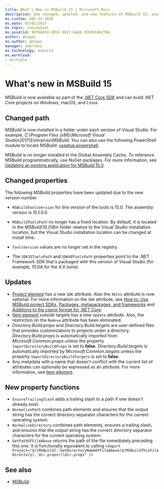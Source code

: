 ```yaml
---
title: What's New in MSBuild 15 | Microsoft Docs
description: See changed, updated, and new features of MSBuild 15, available for the .NET Core SDK and for building .NET Core projects on Windows, macOS, and Linux.
ms.custom: SEO-VS-2020
ms.date: 03/01/2017
ms.topic: conceptual
ms.assetid: 9976b6fd-d052-4017-b848-35b5bf4b2f66
author: ghogen
ms.author: ghogen
manager: jmartens
ms.technology: msbuild
ms.workload:
- multiple
---
```

# What's new in MSBuild 15

MSBuild is now available as part of the [.NET Core SDK](https://dotnet.microsoft.com/download) and can build .NET Core projects on Windows, macOS, and Linux.

## Changed path

 MSBuild is now installed in a folder under each version of Visual Studio. For example, *C:\Program Files (x86)\Microsoft Visual Studio\2017\Enterprise\MSBuild*. You can also use the following PowerShell module to locate MSBuild: [vssetup.powershell](https://github.com/Microsoft/vssetup.powershell).

 MSBuild is no longer installed in the Global Assembly Cache. To reference MSBuild programmatically, use NuGet packages. For more information, see [Updating an existing application for MSBuild 15.0](../msbuild/updating-an-existing-application.md).

## Changed properties

 The following MSBuild properties have been updated due to the new version number.

- `MSBuildToolsVersion` for this version of the tools is 15.0. The assembly version is 15.1.0.0.

- `MSBuildToolsPath` no longer has a fixed location. By default, it is located in the *MSBuild\15.0\Bin* folder relative to the Visual Studio installation location, but the Visual Studio installation location can be changed at install time.

- `ToolsVersion` values are no longer set in the registry.

- The `SDK35ToolsPath` and `SDK40ToolsPath` properties point to the .NET Framework SDK that's packaged with this version of Visual Studio (for example, 10.0A for the 4.X tools).

## Updates

- [Project element](../msbuild/project-element-msbuild.md) has a new `SDK` attribute. Also the `Xmlns` attribute is now optional. For more information on the `SDK` attribute, see [How to: Use MSBuild project SDKs](../msbuild/how-to-use-project-sdk.md), [Packages, metapackages, and frameworks](/dotnet/core/packages) and [Additions to the csproj format for .NET Core](/dotnet/core/tools/csproj).
- [Item element](../msbuild/item-element-msbuild.md) outside targets has a new `Update` attribute. Also, the restriction on the `Remove` attribute has been eliminated.
- *Directory.Build.props* and *Directory.Build.targets* are user-defined files that provides customizations to projects under a directory. *Directory.Build.props* is automatically imported from *Microsoft.Common.props* unless the property `ImportDirectoryBuildProps` is set to **false**. *Directory.Build.targets* is automatically imported by *Microsoft.Common.targets* unless the property `ImportDirectoryBuildTargets` is set to **false**.
- Any metadata with a name that doesn't conflict with the current list of attributes can optionally be expressed as an attribute. For more information, see [Item element](../msbuild/item-element-msbuild.md).

## New property functions

- `EnsureTrailingSlash` adds a trailing slash to a path if one doesn't already exist.
- `NormalizePath` combines path elements and ensures that the output string has the correct directory separator characters for the current operating system.
- `NormalizeDirectory` combines path elements, ensures a trailing slash, and ensures that the output string has the correct directory separator characters for the current operating system.
- `GetPathOfFileAbove` returns the path of the file immediately preceding this one. It is functionally equivalent to calling
  `<Import Project="$([MSBuild]::GetDirectoryNameOfFileAbove($(MSBuildThisFileDirectory), dir.props))\dir.props" />`

## See also

- [MSBuild](../msbuild/msbuild.md)
